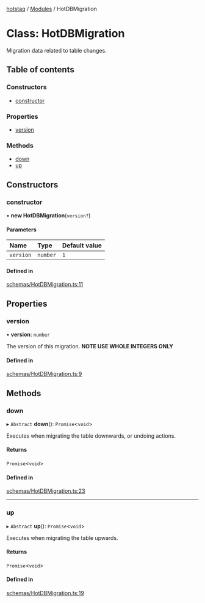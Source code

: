[hotstaq](../README.md) / [Modules](../modules.md) / HotDBMigration

# Class: HotDBMigration

Migration data related to table changes.

## Table of contents

### Constructors

- [constructor](HotDBMigration.md#constructor)

### Properties

- [version](HotDBMigration.md#version)

### Methods

- [down](HotDBMigration.md#down)
- [up](HotDBMigration.md#up)

## Constructors

### constructor

• **new HotDBMigration**(`version?`)

#### Parameters

| Name | Type | Default value |
| :------ | :------ | :------ |
| `version` | `number` | `1` |

#### Defined in

[schemas/HotDBMigration.ts:11](https://github.com/OurFreeLight/HotStaq/blob/a27c8f4/src/schemas/HotDBMigration.ts#L11)

## Properties

### version

• **version**: `number`

The version of this migration. **NOTE USE WHOLE INTEGERS ONLY**

#### Defined in

[schemas/HotDBMigration.ts:9](https://github.com/OurFreeLight/HotStaq/blob/a27c8f4/src/schemas/HotDBMigration.ts#L9)

## Methods

### down

▸ `Abstract` **down**(): `Promise`<`void`\>

Executes when migrating the table downwards, or undoing actions.

#### Returns

`Promise`<`void`\>

#### Defined in

[schemas/HotDBMigration.ts:23](https://github.com/OurFreeLight/HotStaq/blob/a27c8f4/src/schemas/HotDBMigration.ts#L23)

___

### up

▸ `Abstract` **up**(): `Promise`<`void`\>

Executes when migrating the table upwards.

#### Returns

`Promise`<`void`\>

#### Defined in

[schemas/HotDBMigration.ts:19](https://github.com/OurFreeLight/HotStaq/blob/a27c8f4/src/schemas/HotDBMigration.ts#L19)
